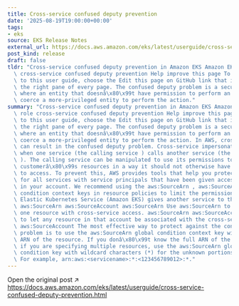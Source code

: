 ```yaml
---
title: Cross-service confused deputy prevention
date: '2025-08-19T19:00:00+00:00'
tags:
- eks
source: EKS Release Notes
external_url: https://docs.aws.amazon.com/eks/latest/userguide/cross-service-confused-deputy-prevention.html
post_kind: release
draft: false
tldr: "Cross-service confused deputy prevention in Amazon EKS Amazon EKS cluster role\
  \ cross-service confused deputy prevention Help improve this page To contribute\
  \ to this user guide, choose the Edit this page on GitHub link that is located in\
  \ the right pane of every page. The confused deputy problem is a security issue\
  \ where an entity that doesnâ\x80\x99t have permission to perform an action can\
  \ coerce a more-privileged entity to perform the action."
summary: "Cross-service confused deputy prevention in Amazon EKS Amazon EKS cluster\
  \ role cross-service confused deputy prevention Help improve this page To contribute\
  \ to this user guide, choose the Edit this page on GitHub link that is located in\
  \ the right pane of every page. The confused deputy problem is a security issue\
  \ where an entity that doesnâ\x80\x99t have permission to perform an action can\
  \ coerce a more-privileged entity to perform the action. In AWS, cross-service impersonation\
  \ can result in the confused deputy problem. Cross-service impersonation can occur\
  \ when one service (the calling service ) calls another service (the called service\
  \ ). The calling service can be manipulated to use its permissions to act on another\
  \ customerâ\x80\x99s resources in a way it should not otherwise have permission\
  \ to access. To prevent this, AWS provides tools that help you protect your data\
  \ for all services with service principals that have been given access to resources\
  \ in your account. We recommend using the aws:SourceArn , aws:SourceAccount global\
  \ condition context keys in resource policies to limit the permissions that Amazon\
  \ Elastic Kubernetes Service (Amazon EKS) gives another service to the resource.\
  \ aws:SourceArn aws:SourceAccount aws:SourceArn Use aws:SourceArn to associate only\
  \ one resource with cross-service access. aws:SourceArn aws:SourceAccount Use aws:SourceAccount\
  \ to let any resource in that account be associated with the cross-service use.\
  \ aws:SourceAccount The most effective way to protect against the confused deputy\
  \ problem is to use the aws:SourceArn global condition context key with the full\
  \ ARN of the resource. If you donâ\x80\x99t know the full ARN of the resource or\
  \ if you are specifying multiple resources, use the aws:SourceArn global context\
  \ condition key with wildcard characters (*) for the unknown portions of the ARN.\
  \ For example, arn:aws:<servicename>:*:<123456789012>:*."
---
```

Open the original post ↗ https://docs.aws.amazon.com/eks/latest/userguide/cross-service-confused-deputy-prevention.html
